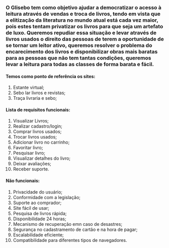 ### O Glisebo tem como objetivo ajudar a democratizar o acesso à leitura através de vendas e troca de livros, tendo em vista que a elitização da literatura no mundo atual está cada vez maior, pois estes tentam privatizar os livros para que seja um artefato de luxo. Queremos repudiar essa situação e levar através de livros usados o direito das pessoas de terem a oportunidade de se tornar um leitor ativo, queremos resolver o problema do encarecimento dos livros e disponibilizar obras mais baratas para as pessoas que não tem tantas condições, queremos levar a leitura para todas as classes de forma barata e fácil.

#### Temos como ponto de referência os sites:
1. Estante virtual;
2. Sebo lar livros e revistas;
3. Traça livraria e sebo;

#### Lista de requisitos funcionais:
1. Visualizar Livros;
2. Realizar cadastro/login;
3. Comprar livros usados;
4. Trocar livros usados;
5. Adicionar livro no carrinho;
6. Favoritar livro;
7. Pesquisar livro;
8. Visualizar detalhes do livro;
9. Deixar avaliações;
10. Receber suporte.

#### Não funcionais:
1. Privacidade do usuário;
2. Conformidade com a legislação;
3. Suporte ao comprador;
4. Site fácil de usar;
5. Pesquisa de livros rápida;
6. Disponibilidade 24 horas;
7. Mecanismo de recuperação emn caso de desastres; 
8. Segurança no cadastramento de cartão e na hora de pagar;
9. Escalabilidade eficiente; 
10. Compatibilidade para diferentes tipos de navegadores.